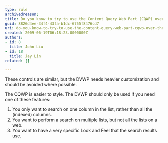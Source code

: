 ```yaml
---
type: rule
archivedreason: 
title: Do you know to try to use the Content Query Web Part (CQWP) over the Data View Web Part (DVWP)?
guid: 8826d4ee-34f4-43fa-b1dc-6755f8476cd7
uri: do-you-know-to-try-to-use-the-content-query-web-part-cqwp-over-the-data-view-web-part-dvwp
created: 2009-06-19T06:18:23.0000000Z
authors:
- id: 8
  title: John Liu
- id: 18
  title: Jay Lin
related: []

---
```




  <p>These controls are similar, but the&#160;DVWP&#160;needs heavier customization&#160;and should be avoided where possible. </p>
<p>The CQWP is easier to style. The&#160;DVWP should only be used if you need one of these features&#58;</p>
<ol>
    <li><span>You only want to search on one column in the list, rather than all the (indexed) columns.</span> </li>
    <li><span>You want to perform a search on multiple lists, but not all the lists on a web.</span> </li>
    <li><span><span>You want to have a very specific Look and Feel that the search results use.<br>
    </span></span></li>
</ol>

<br><excerpt class='endintro'></excerpt><br>



